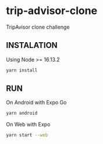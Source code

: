 # trip-advisor-clone
TripAvisor clone challenge


## INSTALATION
Using Node >= 16.13.2
``` bash
yarn install
```

## RUN
On Android with Expo Go
``` bash
yarn android
```

On Web with Expo
``` bash
yarn start --web
```

